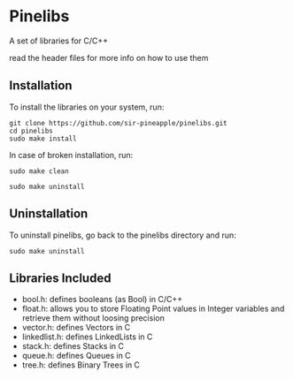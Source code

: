 # Pinelibs

A set of libraries for C/C++

read the header files for more info on how to use them



## Installation

To install the libraries on your system, run:

```
git clone https://github.com/sir-pineapple/pinelibs.git
cd pinelibs
sudo make install
```

In case of broken installation, run:

```
sudo make clean

sudo make uninstall
```

## Uninstallation

To uninstall pinelibs, go back to the pinelibs directory and run:

```
sudo make uninstall
```

## Libraries Included

- bool.h: defines booleans (as Bool) in C/C++
- float.h: allows you to store Floating Point values in Integer variables and retrieve them without loosing precision
- vector.h: defines Vectors in C
- linkedlist.h: defines LinkedLists in C
- stack.h: defines Stacks in C
- queue.h: defines Queues in C
- tree.h: defines Binary Trees in C
